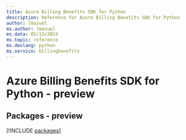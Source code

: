 ```yaml
---
title: Azure Billing Benefits SDK for Python
description: Reference for Azure Billing Benefits SDK for Python
author: lmazuel
ms.author: lmazuel
ms.data: 02/13/2023
ms.topic: reference
ms.devlang: python
ms.service: billingbenefits
---
```

# Azure Billing Benefits SDK for Python - preview
## Packages - preview
[!INCLUDE [packages](billing-benefits-index.md)]
